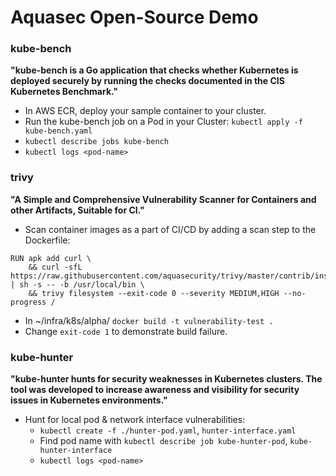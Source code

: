 # Aquasec Open-Source Demo
### kube-bench
**"kube-bench is a Go application that checks whether Kubernetes is deployed securely by running the checks documented in the CIS Kubernetes Benchmark."**
* In AWS ECR, deploy your sample container to your cluster.
* Run the kube-bench job on a Pod in your Cluster: `kubectl apply -f kube-bench.yaml`
* `kubectl describe jobs kube-bench`
* `kubectl logs <pod-name>`

### trivy
**"A Simple and Comprehensive Vulnerability Scanner for Containers and other Artifacts, Suitable for CI."**
* Scan container images as a part of CI/CD by adding a scan step to the Dockerfile:
```
RUN apk add curl \
    && curl -sfL https://raw.githubusercontent.com/aquasecurity/trivy/master/contrib/install.sh | sh -s -- -b /usr/local/bin \
    && trivy filesystem --exit-code 0 --severity MEDIUM,HIGH --no-progress /
```
* In ~/infra/k8s/alpha/ `docker build -t vulnerability-test .`
* Change `exit-code 1` to demonstrate build failure.

### kube-hunter
**"kube-hunter hunts for security weaknesses in Kubernetes clusters. The tool was developed to increase awareness and visibility for security issues in Kubernetes environments."**
* Hunt for local pod & network interface vulnerabilities:
  * `kubectl create -f ./hunter-pod.yaml`, `hunter-interface.yaml`
  * Find pod name with `kubectl describe job kube-hunter-pod`, `kube-hunter-interface`
  * `kubectl logs <pod-name>`
